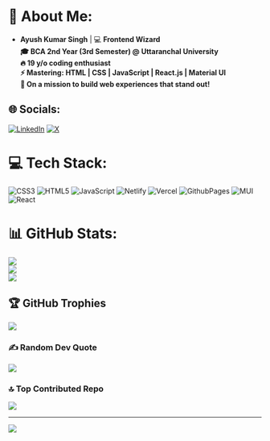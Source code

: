 # 💫 About Me:
- **Ayush Kumar Singh** | 💻 **Frontend Wizard**  <br> **🎓 BCA 2nd Year (3rd Semester) @ Uttaranchal University**  <br>**🔥 19 y/o coding enthusiast**  <br>**⚡ Mastering: HTML | CSS | JavaScript | React.js | Material UI**  <br> **🚀 On a mission to build web experiences that stand out!**


## 🌐 Socials:
[![LinkedIn](https://img.shields.io/badge/LinkedIn-%230077B5.svg?logo=linkedin&logoColor=white)](https://linkedin.com/in/www.linkedin.com/in/rajputayushkumarsingh2024) [![X](https://img.shields.io/badge/X-black.svg?logo=X&logoColor=white)](https://x.com/https://x.com/AyushKumar2O24) 

# 💻 Tech Stack:
![CSS3](https://img.shields.io/badge/css3-%231572B6.svg?style=for-the-badge&logo=css3&logoColor=white) ![HTML5](https://img.shields.io/badge/html5-%23E34F26.svg?style=for-the-badge&logo=html5&logoColor=white) ![JavaScript](https://img.shields.io/badge/javascript-%23323330.svg?style=for-the-badge&logo=javascript&logoColor=%23F7DF1E) ![Netlify](https://img.shields.io/badge/netlify-%23000000.svg?style=for-the-badge&logo=netlify&logoColor=#00C7B7) ![Vercel](https://img.shields.io/badge/vercel-%23000000.svg?style=for-the-badge&logo=vercel&logoColor=white) ![GithubPages](https://img.shields.io/badge/github%20pages-121013?style=for-the-badge&logo=github&logoColor=white) ![MUI](https://img.shields.io/badge/MUI-%230081CB.svg?style=for-the-badge&logo=mui&logoColor=white) ![React](https://img.shields.io/badge/react-%2320232a.svg?style=for-the-badge&logo=react&logoColor=%2361DAFB)
# 📊 GitHub Stats:
![](https://github-readme-stats.vercel.app/api?username=ayushkumarsingh121&theme=dark&hide_border=false&include_all_commits=false&count_private=false)<br/>
![](https://github-readme-streak-stats.herokuapp.com/?user=ayushkumarsingh121&theme=dark&hide_border=false)<br/>
![](https://github-readme-stats.vercel.app/api/top-langs/?username=ayushkumarsingh121&theme=dark&hide_border=false&include_all_commits=false&count_private=false&layout=compact)

## 🏆 GitHub Trophies
![](https://github-profile-trophy.vercel.app/?username=ayushkumarsingh121&theme=radical&no-frame=false&no-bg=true&margin-w=4)

### ✍️ Random Dev Quote
![](https://quotes-github-readme.vercel.app/api?type=horizontal&theme=radical)

### 🔝 Top Contributed Repo
![](https://github-contributor-stats.vercel.app/api?username=ayushkumarsingh121&limit=5&theme=dark&combine_all_yearly_contributions=true)

---
[![](https://visitcount.itsvg.in/api?id=ayushkumarsingh121&icon=0&color=0)](https://visitcount.itsvg.in)

<!-- Proudly created with GPRM ( https://gprm.itsvg.in ) -->
